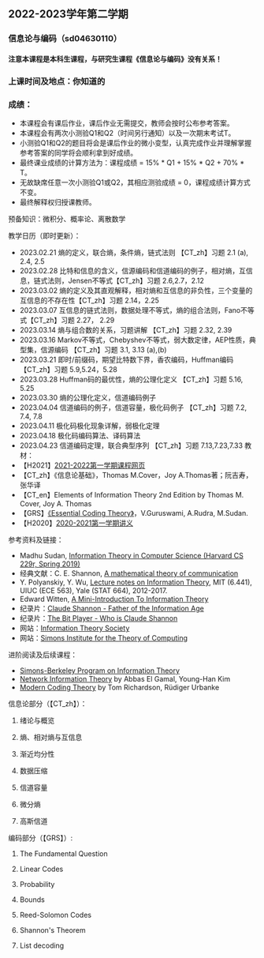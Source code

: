 ## 2022-2023学年第二学期
### 信息论与编码（sd04630110）
#### 注意本课程是本科生课程，与研究生课程《信息论与编码》没有关系！

### 上课时间及地点：你知道的

### 成绩：
* 本课程会有课后作业，课后作业无需提交，教师会按时公布参考答案。
* 本课程会有两次小测验Q1和Q2（时间另行通知）以及一次期末考试T。
* 小测验Q1和Q2的题目将会是课后作业的微小变型，认真完成作业并理解掌握参考答案的同学将会顺利拿到好成绩。
* 最终课业成绩的计算方法为：课程成绩 = 15% * Q1 + 15% * Q2 + 70% * T。
* 无故缺席任意一次小测验Q1或Q2，其相应测验成绩 = 0，课程成绩计算方式不变。
* 最终解释权归授课教师。

预备知识：微积分、概率论、离散数学

教学日历（即时更新）：
* 2023.02.21 熵的定义，联合熵，条件熵，链式法则  【CT_zh】习题 2.1 (a), 2.4, 2.5 
* 2023.02.28 比特和信息的含义，信源编码和信道编码的例子，相对熵，互信息，链式法则，Jensen不等式【CT_zh】习题 2.6,2.7，2.12
* 2023.03.02 熵的定义及其直观解释，相对熵和互信息的非负性，三个变量的互信息的不存在性【CT_zh】习题 2.14，2.25
* 2023.03.07 互信息的链式法则，数据处理不等式，熵的组合法则，Fano不等式【CT_zh】习题 2.27， 2.29 
* 2023.03.14 熵与组合数的关系，习题讲解 【CT_zh】习题 2.32, 2.39
* 2023.03.16 Markov不等式，Chebyshev不等式，弱大数定律，AEP性质，典型集，信源编码 【CT_zh】习题 3.1, 3.13 (a),(b)
* 2023.03.21 即时/前缀码，期望比特数下界，香农编码，Huffman编码 【CT_zh】习题 5.9,5.24，5.28
* 2023.03.28 Huffman码的最优性，熵的公理化定义 【CT_zh】习题 5.16, 5.25
* 2023.03.30 熵的公理化定义，信道编码例子
* 2023.04.04 信道编码的例子，信道容量，极化码例子 【CT_zh】习题 7.2, 7.4, 7.8
* 2023.04.11 极化码极化现象详解，弱极化定理
* 2023.04.18 极化码编码算法、译码算法
* 2023.04.23 信道编码定理，联合典型序列 【CT_zh】习题 7.13,7.23,7.33
教材：
* 【H2021】[2021-2022第一学期课程网页](https://husihuang.github.io/InformationCoding2021Autumn.html)
* 【CT_zh】《信息论基础》，Thomas M.Cover，Joy A.Thomas著；阮吉寿，张华译
* 【CT_en】Elements of Information Theory 2nd Edition by Thomas M. Cover, Joy A. Thomas
* 【GRS】[《Essential Coding Theory》](https://cse.buffalo.edu/faculty/atri/courses/coding-theory/book/)，V.Guruswami, A.Rudra, M.Sudan.
* 【H2020】[2020-2021第一学期讲义](https://www.jianguoyun.com/p/DR9U1ecQm4-HBhjdt4oE)

参考资料及链接：
* Madhu Sudan, [Information Theory in Computer Science (Harvard CS 229r, Spring 2019)](http://people.seas.harvard.edu/~madhusudan/courses/Spring2019/)
* 经典文献：C. E. Shannon, [A mathematical theory of communication](https://dl.acm.org/doi/10.1145/584091.584093)
* Y. Polyanskiy, Y. Wu, [Lecture notes on Information Theory](http://people.lids.mit.edu/yp/homepage/data/itlectures_v5.pdf), MIT (6.441), UIUC (ECE 563), Yale (STAT 664), 2012-2017.
* Edward Witten, [A Mini-Introduction To Information Theory](https://arxiv.org/abs/1805.11965)
* 纪录片：[Claude Shannon - Father of the Information Age](https://v.qq.com/x/page/a0197khdkeg.html)
* 纪录片：[The Bit Player - Who is Claude Shannon](https://www.bilibili.com/video/BV1YV411z7qo/?spm_id_from=333.788.videocard.0)
* 网站：[Information Theory Society](https://www.itsoc.org/)
* 网站：[Simons Institute for the Theory of Computing](https://simons.berkeley.edu/)

进阶阅读及后续课程：
* [Simons-Berkeley Program on Information Theory](https://simons.berkeley.edu/programs/inftheory2015)
* [Network Information Theory](http://web.eng.ucsd.edu/~yhk/nit.html) by Abbas El Gamal, Young-Han Kim
* [Modern Coding Theory](https://documents.epfl.ch/groups/i/ip/ipg/www/2010-2011/Statistical_Physics_for_Communication_and_Computer_Science/mct-new.pdf) by Tom Richardson, Rüdiger Urbanke


信息论部分（【CT_zh】）：

1. 绪论与概览

2. 熵、相对熵与互信息

3. 渐近均分性

4. 数据压缩

5. 信道容量

6. 微分熵

7. 高斯信道

编码部分（【GRS】）:

1. The Fundamental Question

2. Linear Codes

3. Probability

4. Bounds

5. Reed-Solomon Codes

6. Shannon's Theorem

7. List decoding


